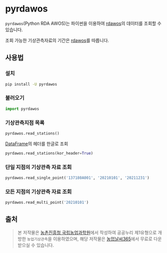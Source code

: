 # pyrdawos

`pyrdawos`(Python RDA AWOS)는 파이썬을 이용하여 [rdawos](https://github.com/yanghjep/rdawos)의 데이터를 조회할 수 있습니다.

조회 가능한 기상관측자료의 기간은 [rdawos](https://github.com/yanghjep/rdawos)를 따릅니다.

## 사용법

### 설치

```bash
pip install -U pyrdawos
```

### 불러오기

```python
import pyrdawos
```

### 기상관측지점 목록

```python
pyrdawos.read_stations()
```

[DataFrame](https://pandas.pydata.org/docs/reference/api/pandas.DataFrame.html)의 헤더를 한글로 조회

```python
pyrdawos.read_stations(kor_header=True)
```

### 단일 지점의 기상관측 자료 조회

```python
pyrdawos.read_single_point('137180A001', '20210101', '20211231')
```

### 모든 지점의 기상관측 자료 조회

```python
pyrdawos.read_multi_point('20210101')
```

## 출처

> 본 저작물은 [농촌진흥청 국립농업과학원](https://www.naas.go.kr/)에서 작성하여 공공누리 제1유형으로 개방한 `농업기상관측`을 이용하였으며, 
해당 저작물은 [농업날씨365](https://weather.rda.go.kr/)에서 무료로 다운받으실 수 있습니다.
